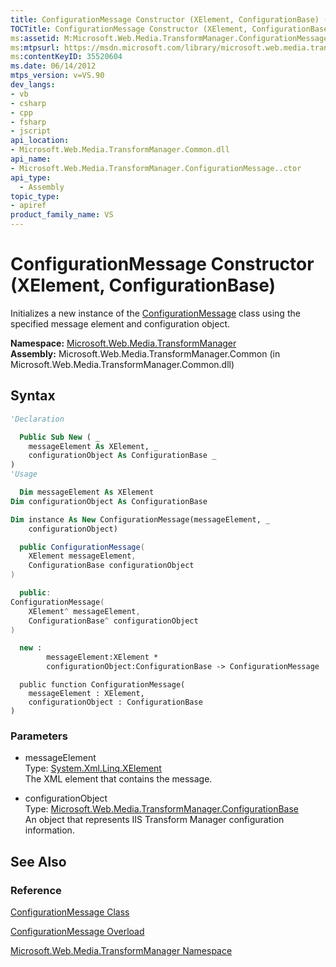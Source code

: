 ```yaml
---
title: ConfigurationMessage Constructor (XElement, ConfigurationBase) (Microsoft.Web.Media.TransformManager)
TOCTitle: ConfigurationMessage Constructor (XElement, ConfigurationBase)
ms:assetid: M:Microsoft.Web.Media.TransformManager.ConfigurationMessage.#ctor(System.Xml.Linq.XElement,Microsoft.Web.Media.TransformManager.ConfigurationBase)
ms:mtpsurl: https://msdn.microsoft.com/library/microsoft.web.media.transformmanager.configurationmessage.configurationmessage(v=VS.90)
ms:contentKeyID: 35520604
ms.date: 06/14/2012
mtps_version: v=VS.90
dev_langs:
- vb
- csharp
- cpp
- fsharp
- jscript
api_location:
- Microsoft.Web.Media.TransformManager.Common.dll
api_name:
- Microsoft.Web.Media.TransformManager.ConfigurationMessage..ctor
api_type:
  - Assembly
topic_type:
- apiref
product_family_name: VS
---
```


# ConfigurationMessage Constructor (XElement, ConfigurationBase)

Initializes a new instance of the [ConfigurationMessage](configurationmessage-class-microsoft-web-media-transformmanager.md) class using the specified message element and configuration object.

**Namespace:**  [Microsoft.Web.Media.TransformManager](microsoft-web-media-transformmanager-namespace.md)  
**Assembly:**  Microsoft.Web.Media.TransformManager.Common (in Microsoft.Web.Media.TransformManager.Common.dll)

## Syntax

```vb
'Declaration

  Public Sub New ( _
    messageElement As XElement, _
    configurationObject As ConfigurationBase _
)
'Usage

  Dim messageElement As XElement
Dim configurationObject As ConfigurationBase

Dim instance As New ConfigurationMessage(messageElement, _
    configurationObject)
```

```csharp
  public ConfigurationMessage(
    XElement messageElement,
    ConfigurationBase configurationObject
)
```

```cpp
  public:
ConfigurationMessage(
    XElement^ messageElement,
    ConfigurationBase^ configurationObject
)
```

``` fsharp
  new :
        messageElement:XElement *
        configurationObject:ConfigurationBase -> ConfigurationMessage
```

```jscript
  public function ConfigurationMessage(
    messageElement : XElement,
    configurationObject : ConfigurationBase
)
```

### Parameters

  - messageElement  
    Type: [System.Xml.Linq.XElement](https://msdn.microsoft.com/library/bb340098)  
    The XML element that contains the message.  

<!-- end list -->

  - configurationObject  
    Type: [Microsoft.Web.Media.TransformManager.ConfigurationBase](configurationbase-class-microsoft-web-media-transformmanager.md)  
    An object that represents IIS Transform Manager configuration information.  

## See Also

### Reference

[ConfigurationMessage Class](configurationmessage-class-microsoft-web-media-transformmanager.md)

[ConfigurationMessage Overload](configurationmessage-constructor-microsoft-web-media-transformmanager.md)

[Microsoft.Web.Media.TransformManager Namespace](microsoft-web-media-transformmanager-namespace.md)
